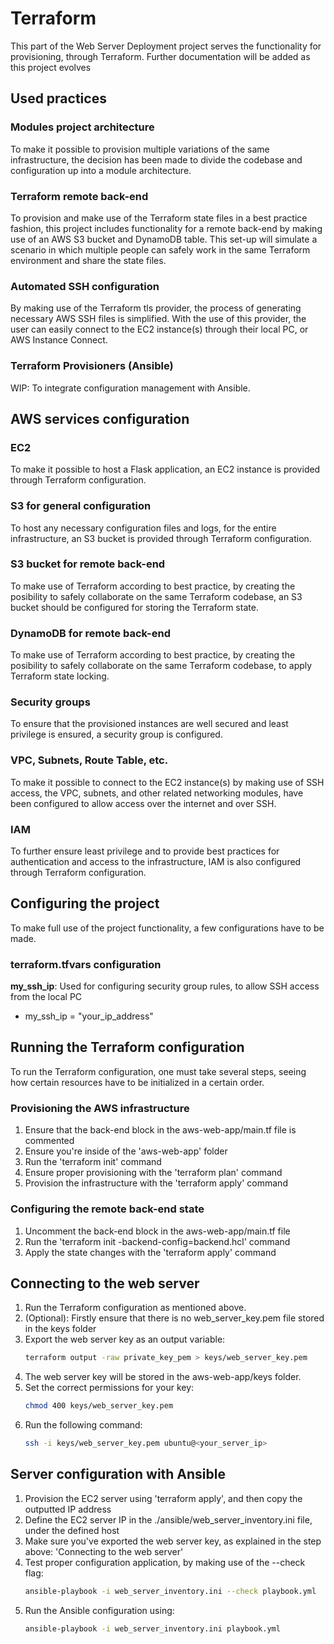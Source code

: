 # Terraform

This part of the Web Server Deployment project serves the functionality for provisioning, through Terraform. Further documentation will be added as this project evolves

## Used practices

### Modules project architecture

To make it possible to provision multiple variations of the same infrastructure, the decision has been made to divide the codebase and configuration up into a module architecture.

### Terraform remote back-end

To provision and make use of the Terraform state files in a best practice fashion, this project includes functionality for a remote back-end by making use of an AWS S3 bucket and DynamoDB table. This set-up will simulate a scenario in which multiple people can safely work in the same Terraform environment and share the state files.

### Automated SSH configuration

By making use of the Terraform tls provider, the process of generating necessary AWS SSH files is simplified. With the use of this provider, the user can easily connect to the EC2 instance(s) through their local PC, or AWS Instance Connect.

### Terraform Provisioners (Ansible)

WIP: To integrate configuration management with Ansible.

## AWS services configuration

### EC2

To make it possible to host a Flask application, an EC2 instance is provided through Terraform configuration.

### S3 for general configuration

To host any necessary configuration files and logs, for the entire infrastructure, an S3 bucket is provided through Terraform configuration.

### S3 bucket for remote back-end

To make use of Terraform according to best practice, by creating the posibility to safely collaborate on the same Terraform codebase, an S3 bucket should be configured for storing the Terraform state.

### DynamoDB for remote back-end

To make use of Terraform according to best practice, by creating the posibility to safely collaborate on the same Terraform codebase, to apply Terraform state locking.

### Security groups

To ensure that the provisioned instances are well secured and least privilege is ensured, a security group is configured.

### VPC, Subnets, Route Table, etc.

To make it possible to connect to the EC2 instance(s) by making use of SSH access, the VPC, subnets, and other related networking modules, have been configured to allow access over the internet and over SSH.

### IAM

To further ensure least privilege and to provide best practices for authentication and access to the infrastructure, IAM is also configured through Terraform configuration.

## Configuring the project

To make full use of the project functionality, a few configurations have to be made.

### terraform.tfvars configuration

**my_ssh_ip**: Used for configuring security group rules, to allow SSH access from the local PC

- my_ssh_ip = "your_ip_address"

## Running the Terraform configuration

To run the Terraform configuration, one must take several steps, seeing how certain resources have to be initialized in a certain order.

### Provisioning the AWS infrastructure

1. Ensure that the back-end block in the aws-web-app/main.tf file is commented
2. Ensure you're inside of the 'aws-web-app' folder
3. Run the 'terraform init' command
4. Ensure proper provisioning with the 'terraform plan' command
5. Provision the infrastructure with the 'terraform apply' command

### Configuring the remote back-end state

1. Uncomment the back-end block in the aws-web-app/main.tf file
2. Run the 'terraform init -backend-config=backend.hcl' command
3. Apply the state changes with the 'terraform apply' command

## Connecting to the web server

1. Run the Terraform configuration as mentioned above.
2. (Optional): Firstly ensure that there is no web_server_key.pem file stored in the keys folder
3. Export the web server key as an output variable:
   ```bash
   terraform output -raw private_key_pem > keys/web_server_key.pem
   ```
4. The web server key will be stored in the aws-web-app/keys folder.
5. Set the correct permissions for your key:
   ```bash
   chmod 400 keys/web_server_key.pem
   ```
6. Run the following command:
   ```bash
   ssh -i keys/web_server_key.pem ubuntu@<your_server_ip>
   ```

## Server configuration with Ansible

1. Provision the EC2 server using 'terraform apply', and then copy the outputted IP address
2. Define the EC2 server IP in the ./ansible/web_server_inventory.ini file, under the defined host
3. Make sure you've exported the web server key, as explained in the step above: 'Connecting to the web server'
4. Test proper configuration application, by making use of the --check flag:
   ```bash
   ansible-playbook -i web_server_inventory.ini --check playbook.yml
   ```
5. Run the Ansible configuration using:
   ```bash
   ansible-playbook -i web_server_inventory.ini playbook.yml
   ```
